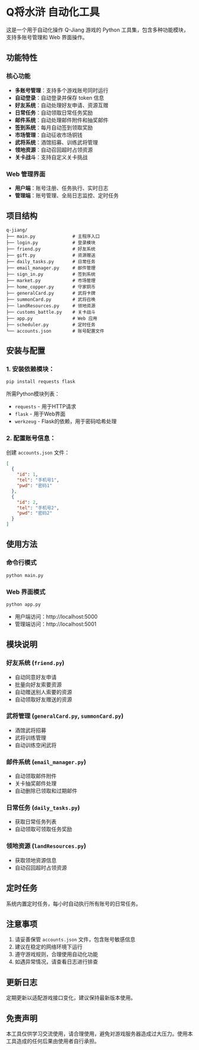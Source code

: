 # Q将水浒 自动化工具

这是一个用于自动化操作 Q-Jiang 游戏的 Python 工具集，包含多种功能模块，支持多账号管理和 Web 界面操作。

## 功能特性

### 核心功能
- **多账号管理**：支持多个游戏账号同时运行
- **自动登录**：自动登录并保存 token 信息
- **好友系统**：自动处理好友申请、资源互赠
- **日常任务**：自动领取日常任务奖励
- **邮件系统**：自动处理邮件附件和抽奖邮件
- **签到系统**：每月自动签到领取奖励
- **市场管理**：自动征收市场铜钱
- **武将系统**：酒馆招募、训练武将管理
- **领地资源**：自动召回超时占领资源
- **关卡战斗**：支持自定义关卡挑战

### Web 管理界面
- **用户端**：账号注册、任务执行、实时日志
- **管理端**：账号管理、全局日志监控、定时任务

## 项目结构

```
q-jiang/
├── main.py              # 主程序入口
├── login.py             # 登录模块
├── friend.py            # 好友系统
├── gift.py              # 资源赠送
├── daily_tasks.py       # 日常任务
├── email_manager.py     # 邮件管理
├── sign_in.py           # 签到系统
├── market.py            # 市场管理
├── home_copper.py       # 守家铜币
├── generalCard.py       # 武将卡牌
├── summonCard.py        # 武将召唤
├── landResources.py     # 领地资源
├── customs_battle.py    # 关卡战斗
├── app.py               # Web 应用
├── scheduler.py         # 定时任务
└── accounts.json        # 账号配置文件
```

## 安装与配置

### 1. 安装依赖模块：
```bash
pip install requests flask
```

所需Python模块列表：
- `requests` - 用于HTTP请求
- `flask` - 用于Web界面
- `werkzeug` - Flask的依赖，用于密码哈希处理

### 2. 配置账号信息：
创建 `accounts.json` 文件：
```json
[
  {
    "id": 1,
    "tel": "手机号1",
    "pwd": "密码1"
  },
  {
    "id": 2,
    "tel": "手机号2", 
    "pwd": "密码2"
  }
]
```

## 使用方法

### 命令行模式
```bash
python main.py
```

### Web 界面模式
```bash
python app.py
```
- 用户端访问：http://localhost:5000
- 管理端访问：http://localhost:5001

## 模块说明

### 好友系统 (`friend.py`)
- 自动同意好友申请
- 批量向好友索要资源
- 自动赠送别人索要的资源
- 自动领取好友赠送的资源

### 武将管理 (`generalCard.py`, `summonCard.py`)
- 酒馆武将招募
- 武将训练管理
- 自动训练空闲武将

### 邮件系统 (`email_manager.py`)
- 自动领取邮件附件
- 关卡抽奖邮件处理
- 自动删除已领取和过期邮件

### 日常任务 (`daily_tasks.py`)
- 获取日常任务列表
- 自动领取可领取任务奖励

### 领地资源 (`landResources.py`)
- 获取领地资源信息
- 自动召回超时占领资源

## 定时任务

系统内置定时任务，每小时自动执行所有账号的日常任务。

## 注意事项

1. 请妥善保管 `accounts.json` 文件，包含账号敏感信息
2. 建议在稳定的网络环境下运行
3. 遵守游戏规则，合理使用自动化功能
4. 如遇异常情况，请查看日志进行排查

## 更新日志

定期更新以适配游戏接口变化，建议保持最新版本使用。

## 免责声明

本工具仅供学习交流使用，请合理使用，避免对游戏服务器造成过大压力。使用本工具造成的任何后果由使用者自行承担。
